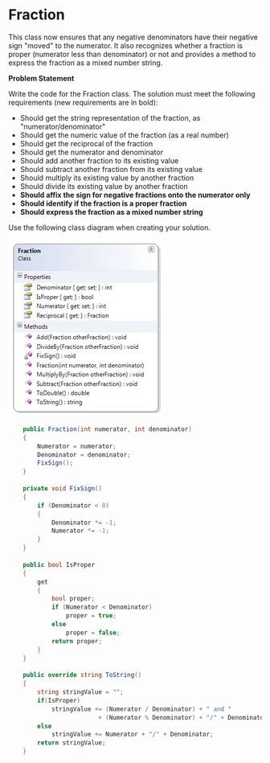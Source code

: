 ---
---
# Fraction

This class now ensures that any negative denominators have their negative sign "moved" to the numerator. It also recognizes whether a fraction is proper (numerator less than denominator) or not and provides a method to express the fraction as a mixed number string. 

**Problem Statement**

Write the code for the Fraction class. The solution must meet the following requirements (new requirements are in bold):

* Should get the string representation of the fraction, as "numerator/denominator"
* Should get the numeric value of the fraction (as a real number)
* Should get the reciprocal of the fraction
* Should get the numerator and denominator
* Should add another fraction to its existing value
* Should subtract another fraction from its existing value
* Should multiply its existing value by another fraction
* Should divide its existing value by another fraction
* **Should affix the sign for negative fractions onto the numerator only**
* **Should identify if the fraction is a proper fraction**
* **Should express the fraction as a mixed number string**

Use the following class diagram when creating your solution.

![](F-Fraction.png)
 
```csharp
    public Fraction(int numerator, int denominator)
    {
        Numerator = numerator;
        Denominator = denominator;
        FixSign();
    }

    private void FixSign()
    {
        if (Denominator < 0)
        {
            Denominator *= -1;
            Numerator *= -1;
        }
    }

    public bool IsProper
    {
        get
        {
            bool proper;
            if (Numerator < Denominator)
                proper = true;
            else
                proper = false;
            return proper;
        }
    }

    public override string ToString()
    {
        string stringValue = "";
        if(IsProper)
            stringValue += (Numerator / Denominator) + " and " 
                         + (Numerator % Denominator) + "/" + Denominator;
        else
            stringValue += Numerator + "/" + Denominator;
        return stringValue;
    }
```
